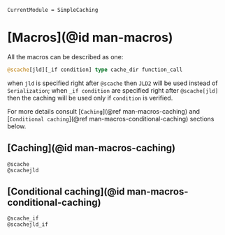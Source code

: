```@meta
CurrentModule = SimpleCaching
```

# [Macros](@id man-macros)

All the macros can be described as one:

```julia
@scache[jld][_if condition] type cache_dir function_call
```

when `jld` is specified right after `@scache` then `JLD2` will be used instead of
`Serialization`; when `_if condition` are specified right after `@scache[jld]` then the
caching will be used only if `condition` is verified.

For more details consult [`Caching`](@ref man-macros-caching) and
[`Conditional caching`](@ref man-macros-conditional-caching) sections below.


## [Caching](@id man-macros-caching)

```@docs
@scache
@scachejld
```

## [Conditional caching](@id man-macros-conditional-caching)

```@docs
@scache_if
@scachejld_if
```
